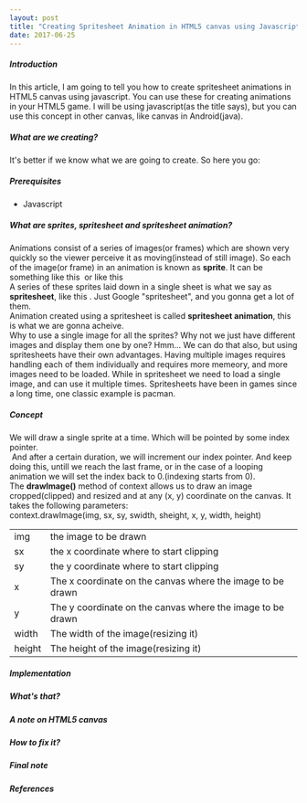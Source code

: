 ```yaml
---
layout: post
title: "Creating Spritesheet Animation in HTML5 canvas using Javascript"
date: 2017-06-25
---
```


<h5>Introduction</h5>
<p>In this article, I am going to tell you how to create spritesheet animations in HTML5 canvas using javascript. You can use these for creating animations in your HTML5 game. I will be using javascript(as the title says), but you can use this concept in other canvas, like canvas in Android(java).</p>

<h5>What are we creating?</h5>
<p>It's better if we know what we are going to create. So here you go:<br>

</p>

<h5>Prerequisites</h5>
<ul>
<li>Javascript</li>
</ul>

<h5>What are sprites, spritesheet and spritesheet animation?</h5>
<p>Animations consist of a series of images(or frames) which are shown very quickly so the viewer perceive it as moving(instead of still image). So each of the image(or frame) in an animation is known as <b>sprite</b>. It  can be something like this <img></img> or like this <img></img><br>
A series of these sprites laid down in a single sheet is what we say as <b>spritesheet</b>, like this <img></img>. Just Google "spritesheet", and you gonna get a lot of them.<br>
Animation created using a spritesheet is called <b>spritesheet animation</b>, this is what we are gonna acheive.<br>
Why to use a single image for all the sprites? Why not we just have different images and display them one by one? Hmm... We can do that also, but using spritesheets have their own advantages. Having multiple images requires handling each of them individually and requires more memeory, and more images need to be loaded. While in spritesheet we need to load a single image, and can use it multiple times. Spritesheets have been in games since a long time, one classic example is pacman.</p>

<h5>Concept</h5>
We will draw a single sprite at a time. Which will be pointed by some index pointer.<br>
<img>
And after a certain duration, we will increment our index pointer. And keep doing this, untill we reach the last frame, or in the case of a looping animation we will set the index back to 0.(indexing starts from 0).<br>
The <b>drawImage()</b> method of context allows us to draw an image cropped(clipped) and resized and at any (x, y) coordinate on the canvas. It takes the following parameters:<br>context.drawImage(img, sx, sy, swidth, sheight, x, y, width, height)<br>
<table>
<tr><td>img</td><td>the image to be drawn</td></tr>
<tr><td>sx</td><td>the x coordinate where to start clipping</td></tr>
<tr><td>sy</td><td>the y coordinate where to start clipping</td></tr>
<tr><td>x</td><td>The x coordinate on the canvas where the image to be drawn</td></tr>
<tr><td>y</td><td>The y coordinate on the canvas where the image to be drawn</td></tr>
<tr><td>width</td><td>The width of the  image(resizing it)</td></tr>
<tr><td>height</td><td>The height of the  image(resizing it)</td></tr>



</table>

<h5>Implementation</h5>

<h5>What's that?</h5>

<h5>A note on HTML5 canvas</h5>

<h5>How to fix it?</h5>

<h5>Final note</h5>

<h5>References</h5>
